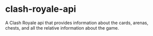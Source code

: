 # clash-royale-api
A Clash Royale api that provides information about the cards, arenas, chests, and all the relative information about the game.
